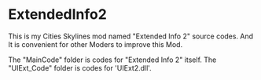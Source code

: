 # ExtendedInfo2
This is my Cities Skylines mod named "Extended Info 2" source codes. And It is convenient for other Moders to improve this Mod.

The "MainCode" folder is codes for "Extended Info 2" itself.
The "UIExt_Code" folder is codes for 'UIExt2.dll'.

